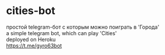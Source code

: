 # cities-bot
простой telegram-бот с которым можно поиграть в 'Города' <br>
a simple telegram bot, which can play 'Cities' <br>
deployed on Heroku
<br> https://t.me/gyro63bot
